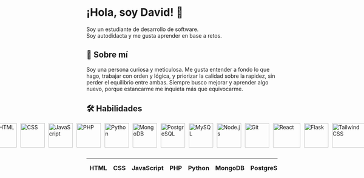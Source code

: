 # ¡Hola, soy David! 👋
Soy un estudiante de desarrollo de software.  
Soy autodidacta y me gusta aprender en base a retos.

## 🚀 Sobre mí
Soy una persona curiosa y meticulosa. Me gusta entender a fondo lo que hago, trabajar con orden y lógica, y priorizar la calidad sobre la rapidez, sin perder el equilibrio entre ambas. Siempre busco mejorar y aprender algo nuevo, porque estancarme me inquieta más que equivocarme.

## 🛠 Habilidades
<p style="display: flex; justify-content: center; gap: 10px;">
  <img src="https://drive.google.com/uc?id=1pttg_y6oaesZD_KEJ0q8YSEXD9NSnUw4" alt="HTML" width="64" height="64">
  <img src="https://drive.google.com/uc?id=1CVtmBi3ocQflJ-NdvMLVX14spjV-2Evm" alt="CSS" width="64" height="64">
  <img src="https://drive.google.com/uc?id=12YzBaGHyBmQcR1tll7HFE2B-I6suiazY" alt="JavaScript" width="64" height="64">
  <img src="https://drive.google.com/uc?id=1fsPYLtDdonvzTHs6f92HC4v0NvuzFwK5" alt="PHP" width="64" height="64">
  <img src="https://drive.google.com/uc?id=18igPo8GOnlsvfC_JQUdbysgk_RLALPB5" alt="Python" width="64" height="64">
  <img src="https://drive.google.com/uc?id=1SUFwqVitDCKQwQImzdkHASqLM3wVj-vr" alt="MongoDB" width="64" height="64">
  <img src="https://drive.google.com/uc?id=1-n7Qhp0JgYb9zKTp4sZaB2Lx2dspuh7y" alt="PostgreSQL" width="64" height="64">
  <img src="https://drive.google.com/uc?id=1imrPmLs--5COHr8P0LDvNz_kSyJuhrpu" alt="MySQL" width="64" height="64">
  <img src="https://drive.google.com/uc?id=1GTUeHZMpnQAZYarPr1ohbCeEDb62CKD0" alt="Node.js" width="64" height="64">
  <img src="https://drive.google.com/uc?id=1j4i27ObbM_wN0rOIh2ctJML6lxBQLAlw" alt="Git" width="64" height="64">
  <img src="https://drive.google.com/uc?id=1umCx1sJqWAT4Lw_vnGeoNj-72N2eBZqo" alt="React" width="72" height="64">
  <img src="https://drive.google.com/uc?id=1P07HUQlCLP7Fs2gwBPKAWooIHJvB98UA" alt="Flask" width="64" height="64">
  <img src="https://drive.google.com/uc?id=1CldUkNnEEhvJcGeO2ombog_lcCrW_Kgp" alt="Tailwind CSS" width="105" height="64">
</p>

##
| HTML      | CSS | JavaScript            | PHP      | Python    | MongoDB    | PostgreSQL | MySQL    | Node.js | Git     | React | Flask | Tailwind CSS |
|-----------|------------|----------------|----------|-----------|------------|------------|----------|---------|---------|-------|-------|--------------|



<!---
davidleonstr/davidleonstr is a ✨ special ✨ repository because its `README.md` (this file) appears on your GitHub profile.
You can click the Preview link to take a look at your changes.
--->
